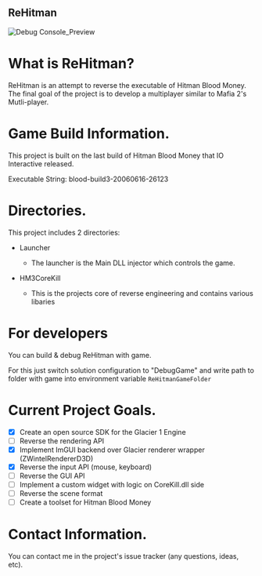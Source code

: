 ReHitman
--------

![Debug Console_Preview](GitHub/index_preview.png)

What is ReHitman?
===========

ReHitman is an attempt to reverse the executable of Hitman Blood Money.
The final goal of the project is to develop a multiplayer similar to Mafia 2's Mutli-player.

Game Build Information.
===========

This project is built on the last build of Hitman Blood Money that IO Interactive released.

Executable String: blood-build3-20060616-26123

Directories.
===========

This project includes 2 directories:

 * Launcher    
	- The launcher is the Main DLL injector which controls the game.

 * HM3CoreKill 
	- This is the projects core of reverse engineering and contains various libaries

For developers
===============

You can build & debug ReHitman with game. 

For this just switch solution configuration to "DebugGame" and write path to folder with game into environment variable `ReHitmanGameFolder`

Current Project Goals.
===========

 - [x] Create an open source SDK for the Glacier 1 Engine
 - [ ] Reverse the rendering API
 - [x] Implement ImGUI backend over Glacier renderer wrapper (ZWintelRendererD3D)
 - [x] Reverse the input API (mouse, keyboard)
 - [ ] Reverse the GUI API
 - [ ] Implement a custom widget with logic on CoreKill.dll side
 - [ ] Reverse the scene format
 - [ ] Create a toolset for Hitman Blood Money

Contact Information.
===========

You can contact me in the project's issue tracker (any questions, ideas, etc).
